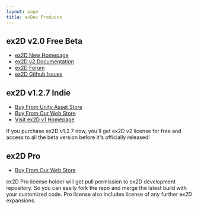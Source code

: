 ```yaml
---
layout: page
title: exDev Products
---
```


## ex2D v2.0 Free Beta

- [ex2D New Homepage][5]
- [ex2D v2 Documentation][8]
- [ex2D Forum][6]
- [ex2D Github Issues][7]

[5]: http://ex-dev.com/ex2d
[8]: http://ex-dev.com/ex2d/docs/
[6]: http://forum.ex-dev.com/
[7]: http://www.github.com/exdev/ex2d/issues

## ex2D v1.2.7 Indie 

- [Buy From Unity Asset Store][1]
- [Buy From Our Web Store][2]
- [Visit ex2D v1 Homepage][4] 

[1]: https://www.assetstore.unity3d.com/#/content/1795
[2]: http://sites.fastspring.com/exdev/product/ex2dindie
[4]: http://exdev.webfactional.com/ex2d/

If you purchase ex2D v1.2.7 now, you'll get ex2D v2 license for free and access to all the beta version before it's officially released!

## ex2D Pro

- [Buy From Our Web Store][3]

[3]: http://sites.fastspring.com/exdev/product/ex2dpro

ex2D Pro license holder will get pull permission to ex2D development repository. So you can easily fork the repo and merge the latest build
 with your customized code. Pro license also includes license of any further ex2D expansions.
